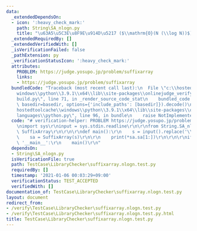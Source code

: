 ```yaml
---
data:
  _extendedDependsOn:
  - icon: ':heavy_check_mark:'
    path: String\SA_nlogn.py
    title: "\u63A5\u5C3E\u8F9E\u914D\u5217 ($\\mathrm{O}(N (\\log N))$)"
  _extendedRequiredBy: []
  _extendedVerifiedWith: []
  _isVerificationFailed: false
  _pathExtension: py
  _verificationStatusIcon: ':heavy_check_mark:'
  attributes:
    PROBLEM: https://judge.yosupo.jp/problem/suffixarray
    links:
    - https://judge.yosupo.jp/problem/suffixarray
  bundledCode: "Traceback (most recent call last):\n  File \"c:\\hostedtoolcache\\\
    windows\\python\\3.9.1\\x64\\lib\\site-packages\\onlinejudge_verify\\documentation\\\
    build.py\", line 71, in _render_source_code_stat\n    bundled_code = language.bundle(stat.path,\
    \ basedir=basedir, options={'include_paths': [basedir]}).decode()\n  File \"c:\\\
    hostedtoolcache\\windows\\python\\3.9.1\\x64\\lib\\site-packages\\onlinejudge_verify\\\
    languages\\python.py\", line 96, in bundle\n    raise NotImplementedError\nNotImplementedError\n"
  code: "# verification-helper: PROBLEM https://judge.yosupo.jp/problem/suffixarray\r\
    \nimport sys\r\ninput = sys.stdin.readline\r\n\r\nfrom String.SA_nlogn import\
    \ SuffixArray\r\n\r\n\r\ndef main():\r\n    s = input().replace('\\n', '')\r\n\
    \    sa = SuffixArray(s)\r\n\r\n    print(*sa.sa[1:])\r\n\r\n\r\nif __name__ ==\
    \ '__main__':\r\n    main()\r\n"
  dependsOn:
  - String\SA_nlogn.py
  isVerificationFile: true
  path: TestCase\LibraryChecker\suffixarray.nlogn.test.py
  requiredBy: []
  timestamp: '2021-01-06 00:03:29+09:00'
  verificationStatus: TEST_ACCEPTED
  verifiedWith: []
documentation_of: TestCase\LibraryChecker\suffixarray.nlogn.test.py
layout: document
redirect_from:
- /verify\TestCase\LibraryChecker\suffixarray.nlogn.test.py
- /verify\TestCase\LibraryChecker\suffixarray.nlogn.test.py.html
title: TestCase\LibraryChecker\suffixarray.nlogn.test.py
---
```

